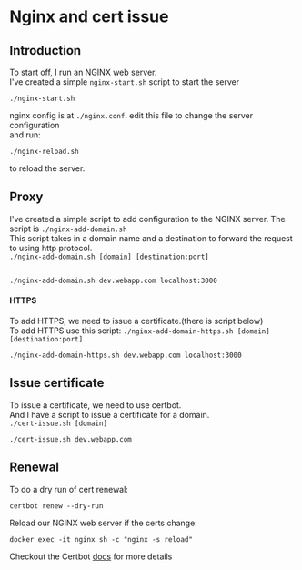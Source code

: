 # Nginx and cert issue

## Introduction
To start off, I run an NGINX web server. <br/>
I've created a simple `nginx-start.sh` script to start the server <br/>

```
./nginx-start.sh 
```

nginx config is at `./nginx.conf`. edit this file to change the server configuration <br/> and run:
```
./nginx-reload.sh 
```
to reload the server.

## Proxy

I've created a simple script to add configuration to the NGINX server. The script is `./nginx-add-domain.sh` <br/>
This script takes in a domain name and a destination to forward the request to using http protocol. <br/>
`./nginx-add-domain.sh [domain] [destination:port]` <br/>

```

./nginx-add-domain.sh dev.webapp.com localhost:3000

```

#### HTTPS

To add HTTPS, we need to issue a certificate.(there is script below) <br/>
To add HTTPS use this script:
`./nginx-add-domain-https.sh [domain] [destination:port]` <br/>
```
./nginx-add-domain-https.sh dev.webapp.com localhost:3000
```

## Issue certificate

To issue a certificate, we need to use certbot. <br/>
And I have a script to issue a certificate for a domain. <br/>
`./cert-issue.sh [domain]` <br/>

```
./cert-issue.sh dev.webapp.com
```

## Renewal

To do a dry run of cert renewal:

```
certbot renew --dry-run
```

Reload our NGINX web server if the certs change:

```
docker exec -it nginx sh -c "nginx -s reload"
```

Checkout the Certbot [docs](https://certbot.eff.org/instructions) for more details
